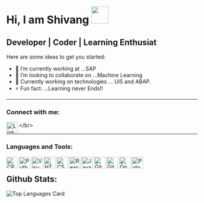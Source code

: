 

<!-- <a href="https://app.daily.dev/shivang11"><img src="https://api.daily.dev/devcards/18f4e5c947a6409e80b95f1a2d526d4f.png?r=ia6" width="400" alt="Shivang Agarwal's Dev Card"/></a> -->

# Hi, I am Shivang <img src="https://c.tenor.com/nebZyl8oN7IAAAAi/wave-hello.gif" height="45px">

## Developer | Coder | Learning Enthusiat
Here are some ideas to get you started:

- 🌱 I’m currently working at ...SAP
- 👯 I’m looking to collaborate on ...Machine Learning 
- 💬 Currently working on technologies ... UI5 and ABAP.
- ⚡ Fun fact: ...Learning never Ends!!
----
### Connect with me:

<!-- [<img align="left" alt="Twitter" width="30px" src="https://img.icons8.com/ios-filled/50/ffffff/twitter--v1.png" />](https://twitter.com/4190_DC) -->
[<img align="left" alt="LinkedIn" width="30px" src="https://img.icons8.com/ios-filled/50/ffffff/linkedin.png" />]([https://www.linkedin.com/in/devanshu-chatterjee-517645200/](https://www.linkedin.com/in/shivang-agarwal-9063971b8/))
</br>

---
### Languages and Tools:

<img align="left" alt="CPP" width="30px" src="https://skillicons.dev/icons?i=java" />
<img align="left" alt="Python" width="30px" src="https://img.icons8.com/color/48/000000/python--v1.png" />
<img align="left" alt="Visual Studio Code" width="30px" src="https://skillicons.dev/icons?i=vscode" />
<img align="left" alt="HTML5" width="30px" src="https://skillicons.dev/icons?i=html" />
<img align="left" alt="CSS3" width="30px" src="https://skillicons.dev/icons?i=css" />
<img align="left" alt="ReactJS" width="30px" src="https://img.icons8.com/officel/80/ffffff/react.png" />
<img align="left" alt="JavaScript" width="30px" src="https://skillicons.dev/icons?i=js" />
<img align="left" alt="Git" width="30px" src="https://skillicons.dev/icons?i=git" />
<img align="left" alt="GitHub" width="30px" src="https://img.icons8.com/windows/32/ffffff/github.png" />
<img align="left" alt="Open-CV" width="30px" src="https://img.icons8.com/fluency/144/000000/opencv.png" />
<img align="left" alt="Pytorch" width="30px" src="https://skillicons.dev/icons?i=pytorch" />

</br>

## Github Stats:
<!--![Shivang's GitHub stats](https://github-readme-stats.vercel.app/api?username=Shivang-Agarwal11&hide=contribs,prs)-->

![Top Languages Card](https://github-readme-stats.vercel.app/api/top-langs/?username=Shivang-Agarwal11&show_icons=true&hide_border=true&count_private=true&theme=radical)
